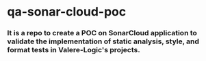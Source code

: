 # qa-sonar-cloud-poc
### It is a repo to create a POC on SonarCloud application to validate the implementation of static analysis, style, and format tests in Valere-Logic's projects.